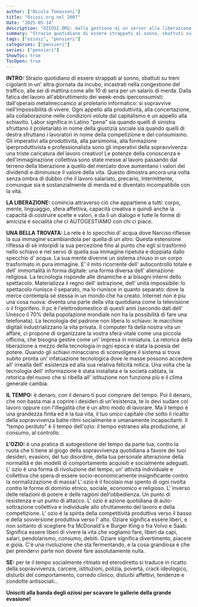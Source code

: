 ```yaml
---
author: ["Nicola Tomassoni"]
title: "Oziosi.org nel 2007"
date: "2025-05-14"
description: "OZIOSI.ORG: dalla gestione di un server alla liberazione dei corpi"
summary: "Strazio quotidiano di essere strappati al sonno, sbattuti su treni cigolanti in un' altra giornata da incubo, incastrati nella congestione del traffico, alle sei di mattina come alle 10 di sera per un salario di merda. Dalla fatica del lavoro all'abbruttimento dei week-ends iperconsumisti: dall'operaio metalmeccanico al proletario informatico: si sopravvive nell'impossibilità di vivere."
tags: ["oziosi", "pensieri"]
categories: ["pensieri"]
series: ["pensieri"]
ShowToc: true
TocOpen: true
---
```


**INTRO:** Strazio quotidiano di essere strappati al sonno, sbattuti su treni cigolanti in un' altra giornata da incubo, incastrati nella congestione del traffico, alle sei di mattina come alle 10 di sera per un salario di merda. Dalla fatica del lavoro all'abbruttimento dei week-ends iperconsumisti: dall'operaio metalmeccanico al proletario informatico: si sopravvive nell'impossibilità di vivere. Ogni appello alla produttività, alla concertazione, alla collaborazione nelle condizioni volute dal capitalismo è un appello alla schiavitù. Labor significa in Latino "pena" sia quando quelli di sinistra sfruttano il proletariato in nome della giustizia sociale sia quando quelli di destra sfruttano i lavoratori in nome della competizione e del consumismo. Gli imperativi alla produttività, alla parsimonia, alla formazione iperproduttivista e professionalista sono gli imperativi della sopravvivenza: una triste caricatura del lavoro creativo! Le potenze della conoscenza e dell'immaginazione collettiva sono state messe al lavoro passando dal terreno della liberazione a quello del mercato dove aumentano i valori dei dividendi e diminuisce il valore della vita. Questo dimostra ancora una volta senza ombra di dubbio che il lavoro salariato, precario, intermittente, comunque sia è sostanzialmente di merda ed è diventato incompatibile con la vita.

**LA LIBERAZIONE:** comincia attraverso ciò che appartiene a tutti: corpo, mente, linguaggio, sfera affettiva, capacità creativa e quindi anche la capacità di costruire scelte e valori, e da lì un dialogo e tutte le forme di amicizia e socialità che ci AUTOGESTIAMO con chi ci piace.

**UNA BELLA TROVATA:** La rete è lo specchio d' acqua dove Narciso riflesse la sua immagine scambiandola per quella di un altro. Questa estensione riflessa di sè intorpidì la sua percezione fino al punto che egli si trasformò nello schiavo e nel servo di quella sua immagine ripetuta e doppiata dallo specchio d' acqua. La sua mente divenne un sistema chiuso in un corpo trasformato in pura immagine. E' il mito ricorrente dell' autocontrollo totale e dell' immortalità in forma digitale: una forma diversa dell' alienazione religiosa. La tecnologia risponde alle dinamiche e ai bisogni interni dello spettacolo. Materializza il regno dell' astrazione, dell' unità impossibile: lo spettacolo riunisce il separato, ma lo riunisce in quanto separato: dove la merce contempla sé stessa in un mondo che ha creato. Internet non è piu una cosa nuova: diventa una parte della vita quotidiana come la televisione o il frigorifero. Il pc è l'elettrodomestico di questi anni (secondo dati dell' Unesco il 70% della popolazione mondiale non ha la possibilità di fare una telefonata). La tecnologia del padrone non libera lo schiavo: le macchine digitali industrializzano la vita privata. Il computer fà della nostra vita un affare, ci propone di organizzare la vostra sfera vitale come una piccola officina, che bisogna gestire come un' impresa in miniatura. La retorica della liberazione a mezzo della tecnologia in ogni epoca è stata la poesia del potere. Quando gli schiavi minacciano di sconvolgere il sistema si trova subito pronta un' infatuazione tecnologica dove le masse possono accedere all' irrealtà dell' esistenza ed alla sua relativa felicità mitica. Una volta che la tecnologia dell' informazione è stata installata e la società cablata, la retorica del nuovo che si ribella all' istituzione non funziona più e il clima generale cambia.

**IL TEMPO:** è denaro, con il denaro ti puoi comprare del tempo. Poi il denaro, che non basta mai a coprire i desideri di un'esistenza, te lo devi sudare col lavoro oppure con l'illegalità che è un altro modo di lavorare. Ma il tempo è una grandezza finita ed è la tua vita, il tuo unico capitale che sotto il ricatto della sopravvivenza batte ritmi socialmente e umanamente incapacitanti. Il "tempo perduto" è il tempo dell'ozio: il tempo estraneo alla produzione, al consumo, al controllo.

**L'OZIO:** è una pratica di autogestione del tempo da parte tua, contro la ruota che ti tiene al giogo della sopravvivenza quotidiana a favore dei tuoi desideri, evasioni, del tuo disordine, della tua personale alterazione della normalità e dei modelli di comportamento acquisiti e socialmente adeguati. L' ozio è una forma di rivoluzione del tempo, un' attività individuale e collettiva che spera di essere socio-economicamente insignificante contro la normalizzazione di massa! L' ozio è il focolaio mai spento di ogni rivolta contro le forme di dominio etnico, sociale, economico e religioso. L' inverso delle relazioni di potere e delle ragioni dell'obbedienza. Un punto di resistenza e un punto di attacco. L' ozio è azione quotidiana di auto-sottrazione collettiva e individuale allo sfruttamento del lavoro e della competizione. L' ozio è la spinta della competitività produttiva verso il basso e della sovversione produttiva verso l' alto. Oziare significa essere liberi, e non soltanto di scegliere fra McDonald's e Burger King o fra Volvo e Saab. Significa essere liberi di vivere la vita che vogliamo fare, liberi da capi, salari, pendolarismo, consumo, debiti. Oziare significa divertimento, piacere e gioia. C'è una rivoluzione che sta fermentando, e la cosa grandiosa è che per prendervi parte non dovete fare assolutamente nulla.

**SE:** per te il tempo socialmente ritmato ed eterodiretto si traduce in ricatto della sopravvivenza, carcere, istituzioni, polizia, povertà, crack ideologico, disturbi del comportamento, corredo clinico, disturbi affettivi, tendenze e condotte antisociali...

__Unisciti alla banda degli oziosi per scavare le gallerie della grande evasione!__




